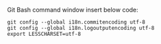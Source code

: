 Git Bash command window insert below code:
```
git config --global i18n.commitencoding utf-8
git config --global i18n.logoutputencoding utf-8
export LESSCHARSET=utf-8

```

